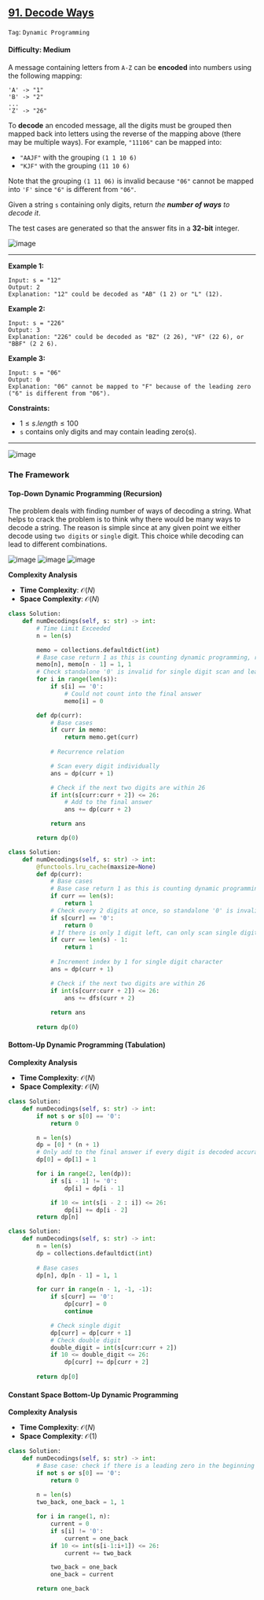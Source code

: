 ## [91. Decode Ways](https://leetcode.com/problems/decode-ways)

```Tag```: ```Dynamic Programming```

#### Difficulty: Medium

A message containing letters from ```A-Z``` can be __encoded__ into numbers using the following mapping:
```
'A' -> "1"
'B' -> "2"
...
'Z' -> "26"
```

To __decode__ an encoded message, all the digits must be grouped then mapped back into letters using the reverse of the mapping above (there may be multiple ways). For example, ```"11106"``` can be mapped into:

- ```"AAJF"``` with the grouping ```(1 1 10 6)```
- ```"KJF"``` with the grouping ```(11 10 6)```

Note that the grouping ```(1 11 06)``` is invalid because ```"06"``` cannot be mapped into ```'F'``` since ```"6"``` is different from ```"06"```.

Given a string ```s``` containing only digits, return _the __number of ways__ to decode it_.

The test cases are generated so that the answer fits in a __32-bit__ integer.

![image](https://github.com/quananhle/Python/assets/35042430/8f86e2e3-46d8-4d99-9bf1-df419a0c0978)

---

__Example 1:__
```
Input: s = "12"
Output: 2
Explanation: "12" could be decoded as "AB" (1 2) or "L" (12).
```

__Example 2:__
```
Input: s = "226"
Output: 3
Explanation: "226" could be decoded as "BZ" (2 26), "VF" (22 6), or "BBF" (2 2 6).
```

__Example 3:__
```
Input: s = "06"
Output: 0
Explanation: "06" cannot be mapped to "F" because of the leading zero ("6" is different from "06").
```

__Constraints:__

- $1 \le s.length \le 100$
- ```s``` contains only digits and may contain leading zero(s).

---

![image](https://leetcode.com/problems/decode-ways/solutions/525903/Figures/91/91_Decode_Ways_1.png)

### The Framework

#### Top-Down Dynamic Programming (Recursion)

The problem deals with finding number of ways of decoding a string. What helps to crack the problem is to think why there would be many ways to decode a string. The reason is simple since at any given point we either decode using ```two digits``` or ```single``` digit. This choice while decoding can lead to different combinations.

![image](https://leetcode.com/problems/decode-ways/solutions/525903/Figures/91/91_Decode_Ways_2.png)
![image](https://leetcode.com/problems/decode-ways/solutions/525903/Figures/91/91_Decode_Ways_3.png)
![image](https://leetcode.com/problems/decode-ways/solutions/525903/Figures/91/91_Decode_Ways_4.png)

__Complexity Analysis__

- __Time Complexity__: $\mathcal{O}(N)$
- __Space Complexity__: $\mathcal{O}(N)$

```Python
class Solution:
    def numDecodings(self, s: str) -> int:
        # Time Limit Exceeded
        n = len(s)

        memo = collections.defaultdict(int)
        # Base case return 1 as this is counting dynamic programming, return 0 would reflect 0 itself instead of counting
        memo[n], memo[n - 1] = 1, 1
        # Check standalone '0' is invalid for single digit scan and leading '0' is invalid for double digit scan
        for i in range(len(s)):
            if s[i] == '0':
                # Could not count into the final answer
                memo[i] = 0

        def dp(curr):
            # Base cases
            if curr in memo:
                return memo.get(curr)
            
            # Recurrence relation

            # Scan every digit individually
            ans = dp(curr + 1)

            # Check if the next two digits are within 26
            if int(s[curr:curr + 2]) <= 26:
                # Add to the final answer
                ans += dp(curr + 2)

            return ans

        return dp(0)
```

```Python
class Solution:
    def numDecodings(self, s: str) -> int:    
        @functools.lru_cache(maxsize=None)
        def dp(curr):
            # Base cases
            # Base case return 1 as this is counting dynamic programming, return 0 would reflect 0 itself instead of counting
            if curr == len(s):
                return 1
            # Check every 2 digits at once, so standalone '0' is invalid for single digit scan or leading '0' is invalid for double digit scan
            if s[curr] == '0':
                return 0
            # If there is only 1 digit left, can only scan single digit, number of way is 1
            if curr == len(s) - 1:
                return 1
            
            # Increment index by 1 for single digit character
            ans = dp(curr + 1)

            # Check if the next two digits are within 26
            if int(s[curr:curr + 2]) <= 26:
                ans += dfs(curr + 2)
            
            return ans
            
        return dp(0)
```

#### Bottom-Up Dynamic Programming (Tabulation)

__Complexity Analysis__

- __Time Complexity__: $\mathcal{O}(N)$
- __Space Complexity__: $\mathcal{O}(N)$

```Python
class Solution:
    def numDecodings(self, s: str) -> int:
        if not s or s[0] == '0':
            return 0

        n = len(s)
        dp = [0] * (n + 1)
        # Only add to the final answer if every digit is decoded accurately until the end of the string
        dp[0] = dp[1] = 1

        for i in range(2, len(dp)):
            if s[i - 1] != '0':
                dp[i] = dp[i - 1]

            if 10 <= int(s[i - 2 : i]) <= 26:
                dp[i] += dp[i - 2]
        return dp[n]
```

```Python
class Solution:
    def numDecodings(self, s: str) -> int:
        n = len(s)
        dp = collections.defaultdict(int)
    
        # Base cases
        dp[n], dp[n - 1] = 1, 1

        for curr in range(n - 1, -1, -1):
            if s[curr] == '0':
                dp[curr] = 0
                continue

            # Check single digit 
            dp[curr] = dp[curr + 1]
            # Check double digit
            double_digit = int(s[curr:curr + 2])
            if 10 <= double_digit <= 26:
                dp[curr] += dp[curr + 2]
        
        return dp[0]
```

#### Constant Space Bottom-Up Dynamic Programming

__Complexity Analysis__

- __Time Complexity__: $\mathcal{O}(N)$
- __Space Complexity__: $\mathcal{O}(1)$

```Python
class Solution:
    def numDecodings(self, s: str) -> int:
        # Base case: check if there is a leading zero in the beginning of input array
        if not s or s[0] == '0':
            return 0
        
        n = len(s)
        two_back, one_back = 1, 1

        for i in range(1, n):
            current = 0
            if s[i] != '0':
                current = one_back
            if 10 <= int(s[i-1:i+1]) <= 26:
                current += two_back

            two_back = one_back
            one_back = current

        return one_back 
```
